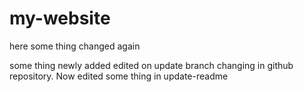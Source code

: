 # my-website

here some thing changed again

some thing newly added
edited on update branch
changing in github repository.
Now edited some thing in update-readme
